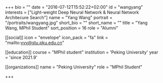 +++
bio = ""
date = "2016-07-12T15:52:22+02:00"
id = "wangyang"
interests = ["Light-weight Deep Neural Network & Neural Network Architecure Search"]
name = "Yang Wang"
portrait = "/portraits/wangyang.jpg"
short_bio = ""
short_name = ""
title = "Yang Wang, MPhil Student"
sort_position = 16
role = "Alumni"

[[social]]
    icon = "envelope"
    icon_pack = "fa"
    link = "mailto:yvv@stu.pku.edu.cn"

[[education]]
    course = "MPhil student"
    institution = 'Peking University'
    year = 'since 2021.9'

[[organizations]]
    name = "Peking University"
    role = "MPhil Student"

+++

